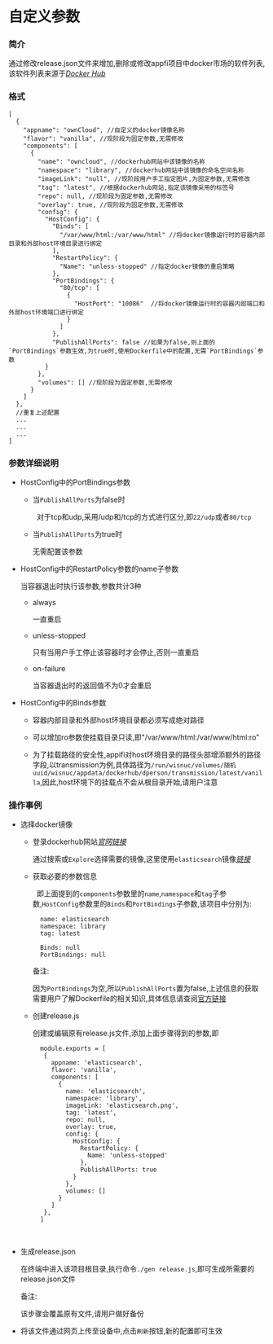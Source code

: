 # 自定义参数

### 简介

通过修改release.json文件来增加,删除或修改appfi项目中docker市场的软件列表,该软件列表来源于[*Docker Hub*](https://hub.docker.com/)

### 格式

```
[
  {
    "appname": "ownCloud", //自定义的docker镜像名称
    "flavor": "vanilla", //现阶段为固定参数,无需修改
    "components": [
      {
        "name": "owncloud", //dockerhub网站中该镜像的名称
        "namespace": "library", //dockerhub网站中该镜像的命名空间名称
        "imageLink": "null", //现阶段用户手工指定图片,为固定参数,无需修改
        "tag": "latest", //根据dockerhub网站,指定该镜像采用的标签号
        "repo": null, //现阶段为固定参数,无需修改
        "overlay": true, //现阶段为固定参数,无需修改
        "config": {
          "HostConfig": {
            "Binds": [
              "/var/www/html:/var/www/html" //将docker镜像运行时的容器内部目录和外部host环境目录进行绑定
            ],
            "RestartPolicy": {
              "Name": "unless-stopped" //指定docker镜像的重启策略
            },
            "PortBindings": {
              "80/tcp": [
                {
                  "HostPort": "10086"  //将docker镜像运行时的容器内部端口和外部host环境端口进行绑定
                }
              ]
            },
            "PublishAllPorts": false //如果为false,则上面的`PortBindings`参数生效,为true时,使用Dockerfile中的配置,无需`PortBindings`参数
          }
        },
        "volumes": [] //现阶段为固定参数,无需修改
      }
    ]
  },
  //重复上述配置
  ...
  ...
  ...
]
```

### 参数详细说明

+ HostConfig中的PortBindings参数
  
  - 当`PublishAllPorts`为false时<p>
  
    对于tcp和udp,采用/udp和/tcp的方式进行区分,即`22/udp`或者`80/tcp`
  
  - 当`PublishAllPorts`为true时<p>
  
    无需配置该参数
  
  
+ HostConfig中的RestartPolicy参数的name子参数

  当容器退出时执行该参数,参数共计3种
  
  - always<p>
  
    一直重启
  
  - unless-stopped<p>
  
    只有当用户手工停止该容器时才会停止,否则一直重启
  
  - on-failure<p>
  
    当容器退出时的返回值不为0才会重启
  

+ HostConfig中的Binds参数

  - 容器内部目录和外部host环境目录都必须写成绝对路径<p>
  
  - 可以增加ro参数使挂载目录只读,即"/var/www/html:/var/www/html:ro"<p>
  
  - 为了挂载路径的安全性,appifi对host环境目录的路径头部增添额外的路径字段,以transmission为例,具体路径为`/run/wisnuc/volumes/随机uuid/wisnuc/appdata/dockerhub/dperson/transmission/latest/vanilla`,因此,host环境下的挂载点不会从根目录开始,请用户注意<p>
  

### 操作事例

+ 选择docker镜像

  - 登录dockerhub网站[*官网链接*](https://hub.docker.com/)<p>
  
    通过搜索或`Explore`选择需要的镜像,这里使用`elasticsearch`镜像[*链接*](https://hub.docker.com/_/elasticsearch/)
    
  - 获取必要的参数信息<p>
  
    即上面提到的`components`参数里的`name`,`namespace`和`tag`子参数,`HostConfig`参数里的`Binds`和`PortBindings`子参数,该项目中分别为:
    
    ```
      name: elasticsearch
      namespace: library
      tag: latest

      Binds: null
      PortBindings: null
    ```
    
    备注:
    
      因为`PortBindings`为空,所以`PublishAllPorts`置为false,上述信息的获取需要用户了解Dockerfile的相关知识,具体信息请查阅[官方链接](https://docs.docker.com/engine/reference/builder/)
    
  - 创建release.js<p>
  
    创建或编辑原有release.js文件,添加上面步骤得到的参数,即
    
    ```
      module.exports = [
       {
         appname: 'elasticsearch',
         flavor: 'vanilla',
         components: [
           {
             name: 'elasticsearch',
             namespace: 'library',
             imageLink: 'elasticsearch.png',
             tag: 'latest',
             repo: null,
             overlay: true,
             config: {
               HostConfig: {
                 RestartPolicy: {
                   Name: 'unless-stopped'
                 },
                 PublishAllPorts: true
               }
             },
             volumes: []
           }
         ]
       },
      ]
    ```
    
  - 生成release.json<p>

    在终端中进入该项目根目录,执行命令`./gen release.js`,即可生成所需要的release.json文件
    
    备注:

    该步骤会覆盖原有文件,请用户做好备份
   
  - 将该文件通过网页上传至设备中,点击`刷新`按钮,新的配置即可生效<p>
